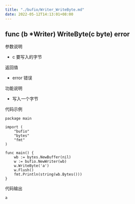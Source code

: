 ```yaml
---
title: "./bufio/Writer_WriteByte.md"
date: 2022-05-12T14:13:01+08:00
---
```

## func (b *Writer) WriteByte(c byte) error

参数说明

- c 要写入的字节

返回值

- error 错误

功能说明

- 写入一个字节

代码示例

	package main

	import (
		"bufio"
		"bytes"
		"fmt"
	)

	func main() {
		wb := bytes.NewBuffer(nil)
		w := bufio.NewWriter(wb)
		w.WriteByte('a')
		w.Flush()
		fmt.Println(string(wb.Bytes()))
	}

代码输出

	a
